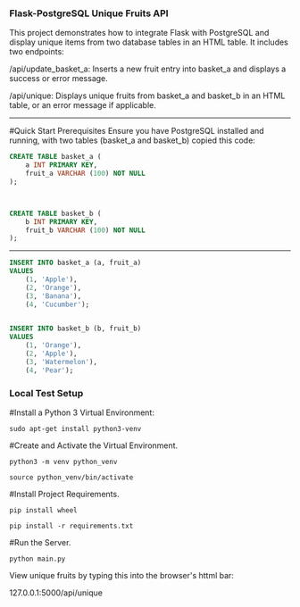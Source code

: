 ### Flask-PostgreSQL Unique Fruits API

This project demonstrates how to integrate Flask with PostgreSQL and display unique items from two database tables in an HTML table. It includes two endpoints:



/api/update_basket_a: Inserts a new fruit entry into basket_a and displays a success or error message.


/api/unique: Displays unique fruits from basket_a and basket_b in an HTML table, or an error message if applicable.



---


#Quick Start Prerequisites
Ensure you have PostgreSQL installed and running, with two tables (basket_a and basket_b) copied this code:

```sql
CREATE TABLE basket_a (
    a INT PRIMARY KEY,
    fruit_a VARCHAR (100) NOT NULL
);



CREATE TABLE basket_b (
    b INT PRIMARY KEY,
    fruit_b VARCHAR (100) NOT NULL
);

```
---


```sql
INSERT INTO basket_a (a, fruit_a)
VALUES
    (1, 'Apple'),
    (2, 'Orange'),
    (3, 'Banana'),
    (4, 'Cucumber');
    

INSERT INTO basket_b (b, fruit_b)
VALUES
    (1, 'Orange'),
    (2, 'Apple'),
    (3, 'Watermelon'),
    (4, 'Pear');
```
    
### Local Test Setup


#Install a Python 3 Virtual Environment:
```
sudo apt-get install python3-venv
```
#Create and Activate the Virtual Environment.
```
python3 -m venv python_venv
```
```
source python_venv/bin/activate
```

#Install Project Requirements.
```
pip install wheel
```
```
pip install -r requirements.txt
```

#Run the Server.

```
python main.py
```
View unique fruits by typing this into the browser's httml bar:


127.0.0.1:5000/api/unique
